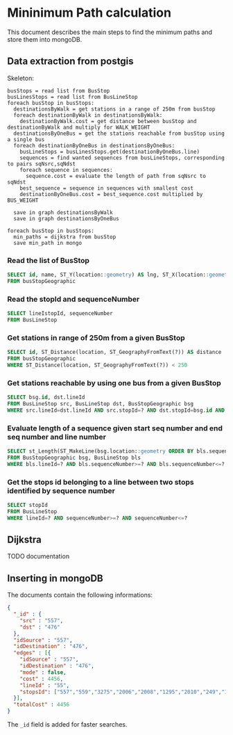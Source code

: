 # Mininimum Path calculation

This document describes the main steps to find the minimum paths and store them into mongoDB.

## Data extraction from postgis

Skeleton:

```
busStops = read list from BusStop
busLinesStops = read list from BusLineStop
foreach busStop in busStops:
  destinationsByWalk = get stations in a range of 250m from busStop
  foreach destinationByWalk in destinationsByWalk:
    destinationByWalk.cost = get distance between busStop and destinationByWalk and multiply for WALK_WEIGHT
  destinationsByOneBus = get the stations reachable from busStop using a single bus
  foreach destinationByOneBus in destinationsByOneBus:
    busLineStops = busLinesStops.get(destinationByOneBus.line)
    sequences = find wanted sequences from busLineStops, corresponding to pairs sqNsrc,sqNdst
    foreach sequence in sequences:
      sequence.cost = evaluate the length of path from sqNsrc to sqNdst
    best_sequence = sequence in sequences with smallest cost
    destinationByOneBus.cost = best_sequence.cost multiplied by BUS_WEIGHT

  save in graph destinationsByWalk
  save in graph destinationsByOneBus

foreach busStop in busStops:
  min_paths = dijkstra from busStop
  save min_path in mongo
```

### Read the list of BusStop

```SQL
SELECT id, name, ST_Y(location::geometry) AS lng, ST_X(location::geometry) AS lat
FROM busStopGeographic
```

### Read the stopId and sequenceNumber

```SQL
SELECT lineIstopId, sequenceNumber
FROM BusLineStop
```

### Get stations in range of 250m from a given BusStop

```SQL
SELECT id, ST_Distance(location, ST_GeographyFromText(?)) AS distance
FROM busStopGeographic
WHERE ST_Distance(location, ST_GeographyFromText(?)) < 250
```

### Get stations reachable by using one bus from a given BusStop

```SQL
SELECT bsg.id, dst.lineId
FROM BusLineStop src, BusLineStop dst, BusStopGeographic bsg
WHERE src.lineId=dst.lineId AND src.stopId=? AND dst.stopId=bsg.id AND src.sequenceNumber>dst.sequenceNumber
```

### Evaluate length of a sequence given start seq number and end seq number and line number

```SQL
SELECT st_Length(ST_MakeLine(bsg.location::geometry ORDER BY bls.sequenceNumber)::geography) AS length
FROM BusStopGeographic bsg, BusLineStop bls
WHERE bls.lineId=? AND bls.sequenceNumber>=? AND bls.sequenceNumber<=? AND bsg.id=bls.stopId
```

### Get the stops id belonging to a line between two stops identified by sequence number

```SQL
SELECT stopId
FROM BusLineStop
WHERE lineId=? AND sequenceNumber>=? AND sequenceNumber<=?
```

## Dijkstra

TODO documentation

## Inserting in mongoDB

The documents contain the following informations:

```json
{
  "_id" : {
    "src" : "557",
    "dst" : "476"
  },
  "idSource" : "557",
  "idDestination" : "476",
  "edges" : [{
    "idSource" : "557",
    "idDestination" : "476",
    "mode" : false,
    "cost" : 4456,
    "lineId" : "55",
    "stopsId": ["557","559","3275","2006","2008","1295","2010","249","1642","471","474","476"]
  }],
  "totalCost" : 4456
}
```

The `_id` field is added for faster searches.
